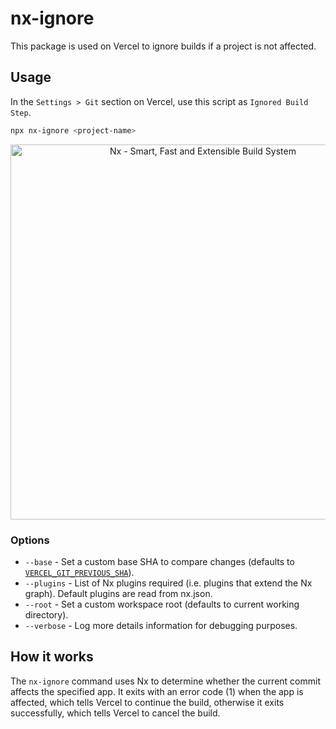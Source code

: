 # nx-ignore

This package is used on Vercel to ignore builds if a project is not affected.

## Usage

In the `Settings > Git` section on Vercel, use this script as `Ignored Build Step`.

```bash
npx nx-ignore <project-name>
```

<p style="text-align: center;"><img src="https://github.com/nrwl/nx-labs/raw/main/packages/nx-ignore/vercel.png" width="600" alt="Nx - Smart, Fast and Extensible Build System"></p>

### Options

- `--base` - Set a custom base SHA to compare changes (defaults to [`VERCEL_GIT_PREVIOUS_SHA`](https://vercel.com/docs/concepts/projects/environment-variables#system-environment-variables)).
- `--plugins` - List of Nx plugins required (i.e. plugins that extend the Nx graph). Default plugins are read from nx.json.
- `--root` - Set a custom workspace root (defaults to current working directory).
- `--verbose` - Log more details information for debugging purposes.

## How it works

The `nx-ignore` command uses Nx to determine whether the current commit affects the specified app. It exits with an error code (1) when the app is affected, which tells Vercel to continue the build, otherwise it exits successfully, which tells Vercel to cancel the build.
